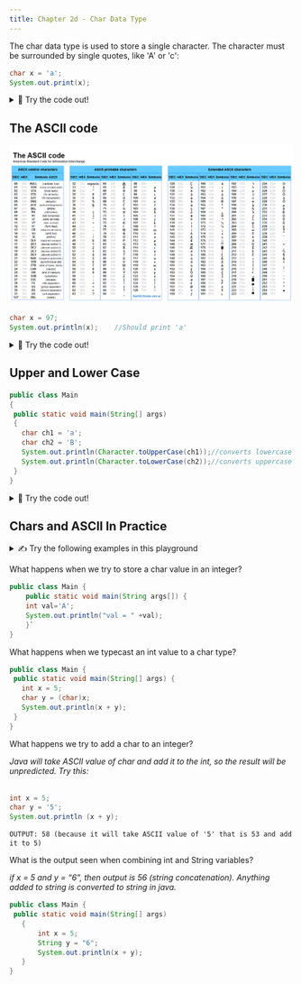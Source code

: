```yaml
---
title: Chapter 2d - Char Data Type
---
```


The char data type is used to store a single character. The character must be surrounded by single quotes, like 'A' or 'c':


```java
char x = 'a';    
System.out.print(x);
```

<details>
<summary>
🧪 Try the code out! 
</summary>
<iframe src="https://trinket.io/embed/java/e7f24f3e3b" width="100%" height="300" frameborder="0" marginwidth="0" marginheight="0" allowfullscreen></iframe>

</details>


## The ASCII code

![](../../static/img/2022-05-04-05-31-24.png)

```java
char x = 97;
System.out.println(x);    //Should print 'a'
```
<details>
<summary>
🧪 Try the code out! 
</summary>
<iframe src="https://trinket.io/embed/java/94390bd149" width="100%" height="200" frameborder="0" marginwidth="0" marginheight="0" allowfullscreen></iframe>

</details>


## Upper and Lower Case
```java
public class Main
{
 public static void main(String[] args) 
 {
   char ch1 = 'a';
   char ch2 = 'B';
   System.out.println(Character.toUpperCase(ch1));//converts lowercase to uppercase
   System.out.println(Character.toLowerCase(ch2));//converts uppercase to lowercase
 }
}
```


<details>
<summary>
🧪 Try the code out! 
</summary>
<iframe src="https://trinket.io/embed/java/ccf08839d2" width="100%" height="600" frameborder="0" marginwidth="0" marginheight="0" allowfullscreen></iframe>

</details>

## Chars and ASCII In Practice
<details>
<summary>
✍ Try the following examples in this playground
</summary>
<iframe src="https://trinket.io/embed/java/1052b8dca8" width="100%" height="600" frameborder="0" marginwidth="0" marginheight="0" allowfullscreen></iframe>

</details>


What happens when we try to store a char value in an integer?
```java
public class Main {
    public static void main(String args[]) {
    int val='A';
    System.out.println("val = " +val);
    }`
} 
```

What happens when we typecast an int value to a char type?
```java
public class Main {
 public static void main(String[] args) {
   int x = 5;
   char y = (char)x;  
   System.out.println(x + y);  
 }
}
```


What happens we try to add a char to an integer?

*Java will take ASCII value of char and add it to the int, so the result will be unpredicted. Try this:*
```java

int x = 5;
char y = '5';
System.out.println (x + y);
```

```SHELL
OUTPUT: 58 (because it will take ASCII value of '5' that is 53 and add it to 5)
```

What is the output seen when combining int and String variables? 

*if x = 5 and y = “6”, then output is 56 (string concatenation). Anything added to string is converted to string in java.*
```java
public class Main {
 public static void main(String[] args)    
   {   
       int x = 5;
       String y = "6";
       System.out.println(x + y);
   } 
}
```

